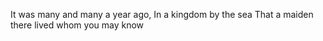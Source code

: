 It was many and many a year ago,
 In a kingdom by the sea
That a maiden there lived whom you may know
